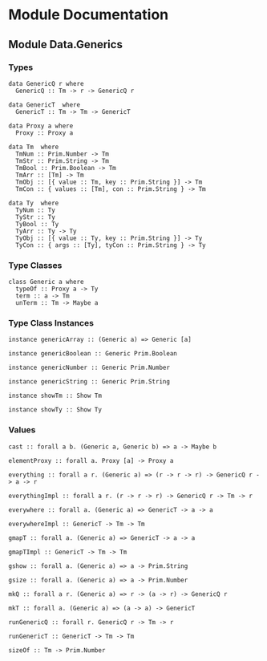 # Module Documentation
## Module Data.Generics

### Types

    data GenericQ r where
      GenericQ :: Tm -> r -> GenericQ r

    data GenericT  where
      GenericT :: Tm -> Tm -> GenericT 

    data Proxy a where
      Proxy :: Proxy a

    data Tm  where
      TmNum :: Prim.Number -> Tm 
      TmStr :: Prim.String -> Tm 
      TmBool :: Prim.Boolean -> Tm 
      TmArr :: [Tm] -> Tm 
      TmObj :: [{ value :: Tm, key :: Prim.String }] -> Tm 
      TmCon :: { values :: [Tm], con :: Prim.String } -> Tm 

    data Ty  where
      TyNum :: Ty 
      TyStr :: Ty 
      TyBool :: Ty 
      TyArr :: Ty -> Ty 
      TyObj :: [{ value :: Ty, key :: Prim.String }] -> Ty 
      TyCon :: { args :: [Ty], tyCon :: Prim.String } -> Ty 


### Type Classes

    class Generic a where
      typeOf :: Proxy a -> Ty
      term :: a -> Tm
      unTerm :: Tm -> Maybe a


### Type Class Instances

    instance genericArray :: (Generic a) => Generic [a]

    instance genericBoolean :: Generic Prim.Boolean

    instance genericNumber :: Generic Prim.Number

    instance genericString :: Generic Prim.String

    instance showTm :: Show Tm

    instance showTy :: Show Ty


### Values

    cast :: forall a b. (Generic a, Generic b) => a -> Maybe b

    elementProxy :: forall a. Proxy [a] -> Proxy a

    everything :: forall a r. (Generic a) => (r -> r -> r) -> GenericQ r -> a -> r

    everythingImpl :: forall a r. (r -> r -> r) -> GenericQ r -> Tm -> r

    everywhere :: forall a. (Generic a) => GenericT -> a -> a

    everywhereImpl :: GenericT -> Tm -> Tm

    gmapT :: forall a. (Generic a) => GenericT -> a -> a

    gmapTImpl :: GenericT -> Tm -> Tm

    gshow :: forall a. (Generic a) => a -> Prim.String

    gsize :: forall a. (Generic a) => a -> Prim.Number

    mkQ :: forall a r. (Generic a) => r -> (a -> r) -> GenericQ r

    mkT :: forall a. (Generic a) => (a -> a) -> GenericT

    runGenericQ :: forall r. GenericQ r -> Tm -> r

    runGenericT :: GenericT -> Tm -> Tm

    sizeOf :: Tm -> Prim.Number



